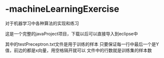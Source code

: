 # -machineLearningExercise
对于机器学习中各种算法的实现和练习

这是一个完整的javaProject项目，下载以后可以直接导入到eclipse中


其中的testPreceptron.txt文件是用于训练的样本
只要保证每一行中最后一个是Y值，前边的都是x向量，用空格隔开就可以
文件中的行数就是训练集的样本数
